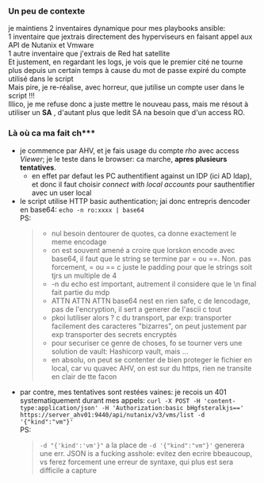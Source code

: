 ### Un peu de contexte
je maintiens 2 inventaires dynamique pour mes playbooks ansible:  
1 inventaire que jextrais directement des hyperviseurs en faisant appel aux API de Nutanix et Vmware  
1 autre inventaire que j'extrais de Red hat satellite   
Et justement, en regardant les logs, je vois que le premier cité ne tourne plus depuis un certain temps à cause du mot de passe expiré du compte utilisé dans le script  
Mais pire, je re-réalise, avec horreur, que jutilise un compte user dans le script !!!     
Illico, je me refuse donc a juste mettre le nouveau pass, mais me résout à utiliser un **SA** , d'autant plus que ledit SA na besoin que d'un access RO.  

### Là où ca ma fait ch***  
* je commence par AHV, et je fais usage du compte *rho* avec access *Viewer*; je le teste dans le browser: ca marche, **apres plusieurs tentatives**.
  * en effet par defaut les PC authentifient against un IDP (ici AD ldap), et donc il faut choisir *connect with local accounts* pour sauthentifier avec un user local  
* le script utilise HTTP basic authentication; jai donc entrepris dencoder en base64:
  `echo -n ro:xxxx | base64`  
  PS:
  > - nul besoin dentourer de quotes, ca donne exactement le meme encodage  
  > - on est souvent amené a croire que lorskon encode avec base64, il faut que le string se termine par = ou ==. Non. pas forcement, = ou == c juste le padding pour que le strings soit tjrs un multiple de 4  
  > - -n du echo est important, autrement il considere que le \n final fait partie du mdp  
  > - ATTN ATTN ATTN base64 nest en rien safe, c de lencodage, pas de l'encryption, il sert a generer de l'ascii c tout
  > - pkoi lutiliser alors ? c du transport, par exp: transporter facilement des caracteres "bizarres", on peut justement par exp transporter des secrets encryptés
  > - pour securiser ce genre de choses, fo se tourner vers une solution de vault: Hashicorp vault, mais ...   
  > - en absolu, on peut se contenter de bien proteger le fichier en local, car vu quavec AHV, on est sur du https, rien ne transite en clair de tte facon
* par contre, mes tentatives sont restées vaines: je recois un 401 systematiquement durant mes appels:
  `curl -X POST -H 'content-type:application/json' -H 'Authorization:basic bHgfsteralkjs==' https://server_ahv01:9440/api/nutanix/v3/vms/list -d '{"kind":"vm"}'`  
  PS:
  > `-d "{'kind':'vm'}"` a la place de `-d '{"kind":"vm"}'` generera une err. JSON is a fucking asshole: evitez den ecrire bbeaucoup, vs ferez forcement une erreur de syntaxe, qui plus est sera difficile a capture
  
  




